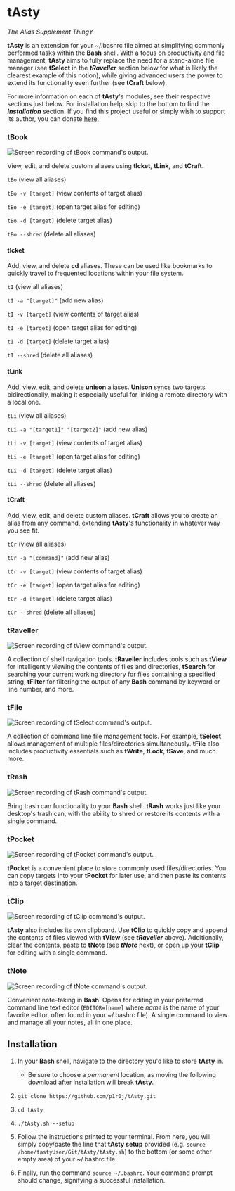 # tAsty

*The Alias Supplement ThingY*

**tAsty** is an extension for your ~/.bashrc file aimed at simplifying commonly performed tasks within the **Bash** shell. With a focus on productivity and file management, **tAsty** aims to fully replace the need for a stand-alone file manager (see **tSelect** in the ***tRaveller*** section below for what is likely the clearest example of this notion), while giving advanced users the power to extend its functionality even further (see **tCraft** below).

For more information on each of **tAsty**'s modules, see their respective sections just below. For installation help, skip to the bottom to find the ***Installation*** section. If you find this project useful or simply wish to support its author, you can donate [here](https://buymeacoffee.com/piroj).

### tBook

![Screen recording of tBook command's output.](Images/tBook.gif)

View, edit, and delete custom aliases using **tIcket**, **tLink**, and **tCraft**.

`tBo` (view all aliases)

`tBo -v [target]` (view contents of target alias)

`tBo -e [target]` (open target alias for editing)

`tBo -d [target]` (delete target alias)

`tBo --shred` (delete all aliases)

#### tIcket

Add, view, and delete **cd** aliases. These can be used like bookmarks to quickly travel to frequented locations within your file system.

`tI` (view all aliases)

`tI -a "[target]"` (add new alias)

`tI -v [target]` (view contents of target alias)

`tI -e [target]` (open target alias for editing)

`tI -d [target]` (delete target alias)

`tI --shred` (delete all aliases)

#### tLink

Add, view, edit, and delete **unison** aliases. **Unison** syncs two targets bidirectionally, making it especially useful for linking a remote directory with a local one.

`tLi` (view all aliases)

`tLi -a "[target1]" "[target2]"` (add new alias)

`tLi -v [target]` (view contents of target alias)

`tLi -e [target]` (open target alias for editing)

`tLi -d [target]` (delete target alias)

`tLi --shred` (delete all aliases)

#### tCraft

Add, view, edit, and delete custom aliases. **tCraft** allows you to create an alias from any command, extending **tAsty**'s functionality in whatever way you see fit.

`tCr` (view all aliases)

`tCr -a "[command]"` (add new alias)

`tCr -v [target]` (view contents of target alias)

`tCr -e [target]` (open target alias for editing)

`tCr -d [target]` (delete target alias)

`tCr --shred` (delete all aliases)

### tRaveller

![Screen recording of tView command's output.](Images/tView.gif)

A collection of shell navigation tools. **tRaveller** includes tools such as **tView** for intelligently viewing the contents of files and directories, **tSearch** for searching your current working directory for files containing a specified string, **tFilter** for filtering the output of any **Bash** command by keyword or line number, and more.

### tFile

![Screen recording of tSelect command's output.](Images/tSelect.gif)

A collection of command line file management tools. For example, **tSelect** allows management of multiple files/directories simultaneously. **tFile** also includes productivity essentials such as **tWrite**, **tLock**, **tSave**, and much more.

### tRash

![Screen recording of tRash command's output.](Images/tRash.gif)

Bring trash can functionality to your **Bash** shell. **tRash** works just like your desktop's trash can, with the ability to shred or restore its contents with a single command.

### tPocket

![Screen recording of tPocket command's output.](Images/tPocket.gif)

**tPocket** is a convenient place to store commonly used files/directories. You can copy targets into your **tPocket** for later use, and then paste its contents into a target destination.

### tClip

![Screen recording of tClip command's output.](Images/tClip.gif)

**tAsty** also includes its own clipboard. Use **tClip** to quickly copy and append the contents of files viewed with **tView** (see ***tRaveller*** above). Additionally, clear the contents, paste to **tNote** (see ***tNote*** next), or open up your **tClip** for editing with a single command.

### tNote

![Screen recording of tNote command's output.](Images/tNote.gif)

Convenient note-taking in **Bash**. Opens for editing in your preferred command line text editor (`EDITOR=[name]` where *name* is the name of your favorite editor, often found in your ~/.bashrc file). A single command to view and manage all your notes, all in one place.

## Installation

1.  In your **Bash** shell, navigate to the directory you'd like to store **tAsty** in.

    *   Be sure to choose a *permanent* location, as moving the following download after installation will break **tAsty**.

1.  `git clone https://github.com/p1r0j/tAsty.git`

2.  `cd tAsty`

3.  `./tAsty.sh --setup`

4.  Follow the instructions printed to your terminal. From here, you will simply copy/paste the line that **tAsty setup** provided (e.g. `source /home/tastyUser/Git/tAsty/tAsty.sh`) to the bottom (or some other empty area) of your ~/.bashrc file.

5.  Finally, run the command `source ~/.bashrc`. Your command prompt should change, signifying a successful installation.

